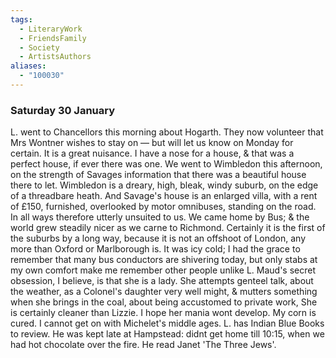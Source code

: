 ```yaml
---
tags:
  - LiteraryWork
  - FriendsFamily
  - Society
  - ArtistsAuthors
aliases:
  - "100030"
---
```

### Saturday 30 January

L. went to Chancellors this morning about Hogarth. They now volunteer that Mrs Wontner wishes to stay on — but will let us know on Monday for certain. It is a great nuisance. I have a nose for a house, & that was a perfect house, if ever there was one. We went to Wimbledon this afternoon, on the strength of Savages information that there was a beautiful house there to let. Wimbledon is a dreary, high, bleak, windy suburb, on the edge of a threadbare heath. And Savage's house is an enlarged villa, with a rent of £150, furnished, overlooked by motor omnibuses, standing on the road. In all ways therefore utterly unsuited to us. We came home by Bus; & the world grew steadily nicer as we carne to Richmond. Certainly it is the first of the suburbs by a long way, because it is not an offshoot of London, any more than Oxford or Marlborough is. It was icy cold; I had the grace to remember that many bus conductors are shivering today, but only stabs at my own comfort make me remember other people unlike L. Maud's secret obsession, I believe, is that she is a lady. She attempts genteel talk, about the weather, as a Colonel's daughter very well might, & mutters something when she brings in the coal, about being accustomed to private work, She is certainly cleaner than Lizzie. I hope her mania wont develop. My corn is cured. I cannot get on with Michelet's middle ages. L. has Indian Blue Books to review. He was kept late at Hampstead: didnt get home till 10:15, when we had hot chocolate over the fire. He read Janet 'The Three Jews'.
